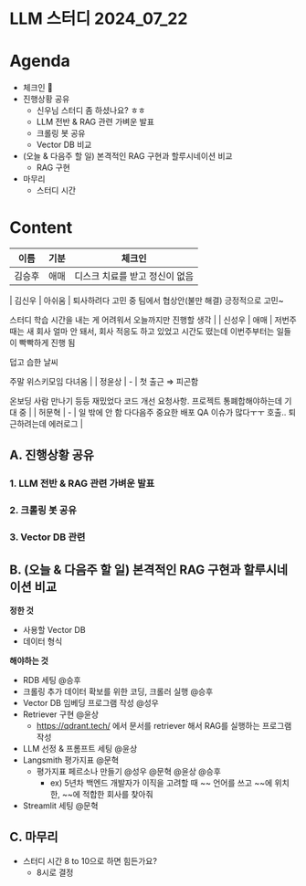 # LLM 스터디 2024_07_22

# Agenda

- 체크인 👋
- 진행상황 공유
  - 신우님 스터디 좀 하셨나요? ㅎㅎ
  - LLM 전반 & RAG 관련 가벼운 발표
  - 크롤링 봇 공유
  - Vector DB 비교
- (오늘 & 다음주 할 일) 본격적인 RAG 구현과 할루시네이션 비교
  - RAG 구현
- 마무리
  - 스터디 시간

# Content

| 이름   | 기분 | 체크인                         |
| ------ | ---- | ------------------------------ |
| 김승후 | 애매 | 디스크 치료를 받고 정신이 없음 |

| 김신우 | 아쉬움 | 퇴사하려다 고민 중
팀에서 협상안(불만 해결)
긍정적으로 고민~

스터디 학습 시간을 내는 게 어려워서 오늘까지만 진행할 생각 |
| 신성우 | 애매 | 저번주때는 새 회사 얼마 안 돼서, 회사 적응도 하고 있었고 시간도 떴는데 이번주부터는 일들이 빡빡하게 진행 됨

덥고 습한 날씨

주말 위스키모임 다녀옴 |
| 정윤상 | - | 첫 출근 ⇒ 피곤함

온보딩 사람 만나기 등등 재밌었다
코드 개선 요청사항. 프로젝트 통폐합해야하는데 기대 중 |
| 허문혁 | - | 일 밖에 안 함
다다음주 중요한 배포 QA 이슈가 많다ㅜㅜ 호출..
퇴근하려는데 에러로그 |

## A. 진행상황 공유

### 1. LLM 전반 & RAG 관련 가벼운 발표

### 2. 크롤링 봇 공유

### 3. Vector DB 관련

## B. (오늘 & 다음주 할 일) 본격적인 RAG 구현과 할루시네이션 비교

**정한 것**

- 사용할 Vector DB
- 데이터 형식

**해야하는 것**

- RDB 세팅 @승후
- 크롤링 추가 데이터 확보를 위한 코딩, 크롤러 실행 @승후
- Vector DB 임베딩 프로그램 작성 @성우
- Retriever 구현 @윤상
  - https://qdrant.tech/ 에서 문서를 retriever 해서 RAG를 실행하는 프로그램 작성
- LLM 선정 & 프롬프트 세팅 @윤상
- Langsmith 평가지표 @문혁
  - 평가지표 페르소나 만들기 @성우 @문혁 @윤상 @승후
    - ex) 5년차 백엔드 개발자가 이직을 고려할 때 ~~ 언어를 쓰고 ~~에 위치한, ~~에 적합한 회사를 찾아줘
- Streamlit 세팅 @문혁

## C. 마무리

- 스터디 시간 8 to 10으로 하면 힘든가요?
  - 8시로 결정
